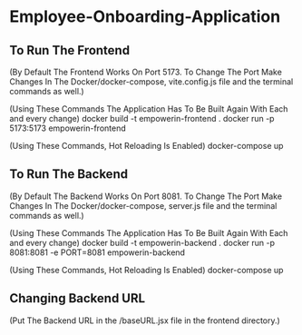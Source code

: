 # Employee-Onboarding-Application

## To Run The Frontend
(By Default The Frontend Works On Port 5173. To Change The Port Make Changes In The Docker/docker-compose, vite.config.js file and the terminal commands as well.)

(Using These Commands The Application Has To Be Built Again With Each and every change)
docker build -t empowerin-frontend .
docker run -p 5173:5173 empowerin-frontend

(Using These Commands, Hot Reloading Is Enabled)
docker-compose up

## To Run The Backend
(By Default The Backend Works On Port 8081. To Change The Port Make Changes In The Docker/docker-compose, server.js file and the terminal commands as well.)

(Using These Commands The Application Has To Be Built Again With Each and every change)
docker build -t empowerin-backend .
docker run -p 8081:8081 -e PORT=8081 empowerin-backend

(Using These Commands, Hot Reloading Is Enabled)
docker-compose up

## Changing Backend URL
(Put The Backend URL in the /baseURL.jsx file in the frontend directory.)